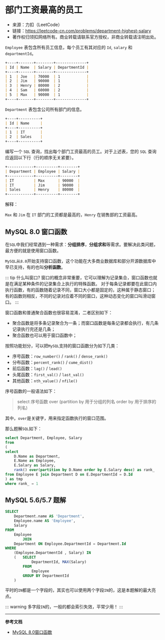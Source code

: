 # 部门工资最高的员工

- 来源：力扣（LeetCode）
- 链接：https://leetcode-cn.com/problems/department-highest-salary
- 著作权归领扣网络所有。商业转载请联系官方授权，非商业转载请注明出处。

`Employee` 表包含所有员工信息，每个员工有其对应的 `Id`, `salary` 和 `departmentId`。
```markdown
+----+-------+--------+--------------+
| Id | Name  | Salary | DepartmentId |
+----+-------+--------+--------------+
| 1  | Joe   | 70000  | 1            |
| 2  | Jim   | 90000  | 1            |
| 3  | Henry | 80000  | 2            |
| 4  | Sam   | 60000  | 2            |
| 5  | Max   | 90000  | 1            |
+----+-------+--------+--------------+
```

`Department` 表包含公司所有部门的信息。
```markdown
+----+----------+
| Id | Name     |
+----+----------+
| 1  | IT       |
| 2  | Sales    |
+----+----------+
```

编写一个 `SQL` 查询，找出每个部门工资最高的员工。对于上述表，您的 `SQL` 查询应返回以下行（行的顺序无关紧要）。

```markdown
+------------+----------+--------+
| Department | Employee | Salary |
+------------+----------+--------+
| IT         | Max      | 90000  |
| IT         | Jim      | 90000  |
| Sales      | Henry    | 80000  |
+------------+----------+--------+
```

解释：

`Max` 和 `Jim` 在 `IT` 部门的工资都是最高的，`Henry` 在销售部的工资最高。

## MySQL 8.0 窗口函数

在`SQL`中我们经常遇到一种需求：**分组排序**，**分组求和**等需求。要解决此类问题，最方便的就是使用窗口函数。

`MySQL`从`8.0`开始支持窗口函数，这个功能在大多商业数据库和部分开源数据库中早已支持，有的也叫**分析函数**。

::: tip 什么叫窗口?
窗口的概念非常重要，它可以理解为记录集合，窗口函数也就是在满足某种条件的记录集合上执行的特殊函数。
对于每条记录都要在此窗口内执行函数，有的函数随着记录不同，窗口大小都是固定的，这种属于静态窗口；
有的函数则相反，不同的记录对应着不同的窗口，这种动态变化的窗口叫滑动窗口。
::: 

窗口函数和普通聚合函数也很容易混淆，二者区别如下：
- 聚合函数是将多条记录聚合为一条；而窗口函数是每条记录都会执行，有几条记录执行完还是几条；
- 聚合函数也可以用于窗口函数中；


按照功能划分，可以把`MySQL`支持的窗口函数分为如下几类：
- 序号函数：`row_number()` / `rank()` / `dense_rank()`
- 分布函数：`percent_rank()` / `cume_dist()`
- 前后函数：`lag()` / `lead()`
- 头尾函数：`first_val()` / `last_val()`
- 其他函数：`nth_value()` / `nfile()`

序号函数的一般语法如下：
> select 序号函数 over (partition by 用于分组的列名 order by 用于排序的列名)

其中，`over`是关键字，用来指定函数执行的窗口范围。

那么题解`SQL`如下：
```sql
select Department, Employee, Salary
from 
(
select 
    D.Name as Department, 
    E.Name as Employee, 
    E.Salary as Salary, 
    rank() over(partition by D.Name order by E.Salary desc) as rank_
from Employee E join Department D on E.DepartmentId = D.Id
) as tmp
where rank_ = 1
```

## MySQL 5.6/5.7 题解

```sql
SELECT
    Department.name AS 'Department',
    Employee.name AS 'Employee',
    Salary
FROM
    Employee
        JOIN
    Department ON Employee.DepartmentId = Department.Id
WHERE
    (Employee.DepartmentId , Salary) IN
    (   SELECT
            DepartmentId, MAX(Salary)
        FROM
            Employee
        GROUP BY DepartmentId
	)
```

平时的`IN`都是一个字段的，其实也可以使用两个字段`IN`的，这是本题解的最大亮点。

::: warning 
多字段`IN`的，一般的都会索引失效，平常少用！
:::

--- 
**参考文档**

- [MySQL 8.0窗口函数](https://www.cnblogs.com/DataArt/p/9961676.html)